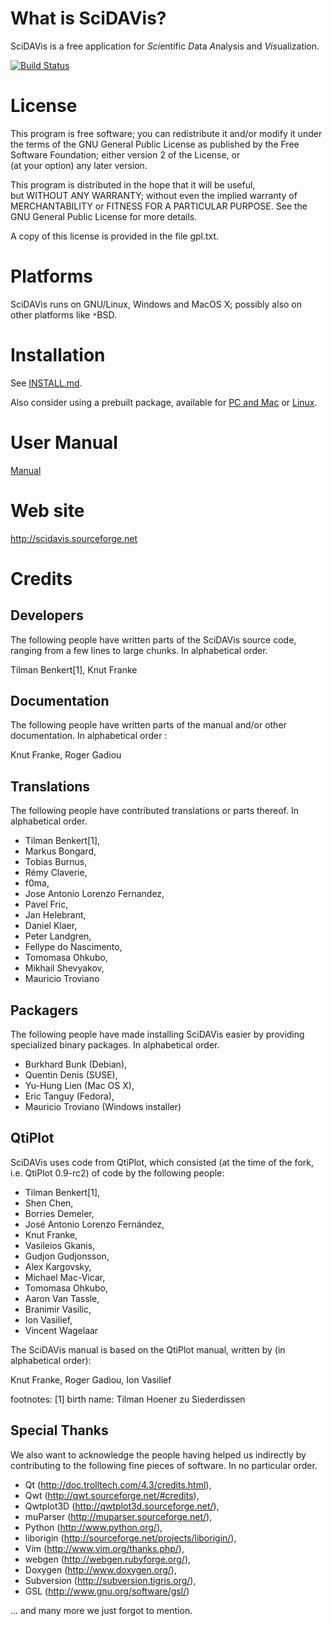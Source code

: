 # What is SciDAVis?

SciDAVis is a free application for <i>Sci</i>entific <i>D</i>ata <i>A</i>nalysis and <i>Vis</i>ualization.

[![Build Status](https://travis-ci.org/highperformancecoder/scidavis.svg?branch=master)](https://travis-ci.org/highperformancecoder/scidavis)

# License

This program is free software; you can redistribute it and/or modify
it under the terms of the GNU General Public License as published by
the Free Software Foundation; either version 2 of the License, or   
(at your option) any later version.                                 
                                                                    
This program is distributed in the hope that it will be useful,     
but WITHOUT ANY WARRANTY; without even the implied warranty of      
MERCHANTABILITY or FITNESS FOR A PARTICULAR PURPOSE.  See the       
GNU General Public License for more details.                        

A copy of this license is provided in the file gpl.txt.


# Platforms

SciDAVis runs on GNU/Linux, Windows and MacOS X; 
possibly also on other platforms like `*`BSD.


# Installation

See [INSTALL.md](INSTALL.md). 

Also consider using a prebuilt package, available for [PC and Mac](https://sourceforge.net/projects/scidavis/files/SciDAVis/) or [Linux](http://software.opensuse.org//download.html?project=home%3Ahpcoder1&package=scidavis).


# User Manual

[Manual](https://highperformancecoder.github.io/scidavis-handbook/)


# Web site

http://scidavis.sourceforge.net


# Credits

## Developers

The following people have written parts of the SciDAVis source code, ranging from a few lines to large chunks.
In alphabetical order.

Tilman Benkert[1], 
Knut Franke

## Documentation

The following people have written parts of the manual and/or other documentation.
In alphabetical order :

Knut Franke, Roger Gadiou

## Translations

The following people have contributed translations or parts thereof.
In alphabetical order.

- Tilman Benkert[1],
- Markus Bongard,
- Tobias Burnus,
- Rémy Claverie,
- f0ma,
- Jose Antonio Lorenzo Fernandez,
- Pavel Fric,
- Jan Helebrant,
- Daniel Klaer,
- Peter Landgren,
- Fellype do Nascimento,
- Tomomasa Ohkubo,
- Mikhail Shevyakov,
- Mauricio Troviano

## Packagers

The following people have made installing SciDAVis easier by providing specialized binary packages.
In alphabetical order.

- Burkhard Bunk (Debian),
- Quentin Denis (SUSE),
- Yu-Hung Lien (Mac OS X),
- Eric Tanguy (Fedora),
- Mauricio Troviano (Windows installer)

## QtiPlot

SciDAVis uses code from QtiPlot, which consisted (at the time of the fork, i.e. QtiPlot 0.9-rc2) of code by the following people:

- Tilman Benkert[1],
- Shen Chen,
- Borries Demeler,
- José Antonio Lorenzo Fernández,
- Knut Franke,
- Vasileios Gkanis,
- Gudjon Gudjonsson,
- Alex Kargovsky,
- Michael Mac-Vicar,
- Tomomasa Ohkubo,
- Aaron Van Tassle,
- Branimir Vasilic,
- Ion Vasilief,
- Vincent Wagelaar

The SciDAVis manual is based on the QtiPlot manual, written by (in alphabetical order):

Knut Franke, Roger Gadiou, Ion Vasilief

footnotes:
[1] birth name: Tilman Hoener zu Siederdissen

## Special Thanks

We also want to acknowledge the people having helped us indirectly by contributing to the following
fine pieces of software. In no particular order.

- Qt (http://doc.trolltech.com/4.3/credits.html),
- Qwt (http://qwt.sourceforge.net/#credits),
- Qwtplot3D (http://qwtplot3d.sourceforge.net/),
- muParser (http://muparser.sourceforge.net/),
- Python (http://www.python.org/),
- liborigin (http://sourceforge.net/projects/liborigin/),
- Vim (http://www.vim.org/thanks.php/),
- webgen (http://webgen.rubyforge.org/),
- Doxygen (http://www.doxygen.org/),
- Subversion (http://subversion.tigris.org/),
- GSL (http://www.gnu.org/software/gsl/)

... and many more we just forgot to mention.
